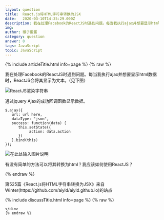 ```yaml
---
layout: question
title:  React.js将HTML字符串转换为JSX
date:   2020-03-10T14:35:29.000Z
description: 我在处理Facebook的ReactJS时遇到问题。每当我执行ajax并想要显示html数据时，ReactJS会将其显示为文本。（见下图）通过jq...
img: 
author: 猴子蛋蛋
category: question
answer: 0
tags: JavaScript
topic: JavaScript
---
```

<div class="article-root">
  <div class="article">
    {% include articleTitle.html info=page %}
    {% raw %}
    <div class="article-content"><p><font style="vertical-align: inherit;"><font style="vertical-align: inherit;">我在处理Facebook的ReactJS时遇到问题。</font><font style="vertical-align: inherit;">每当我执行ajax并想要显示html数据时，ReactJS会将其显示为文本。</font><font style="vertical-align: inherit;">（见下图）</font></font></p>

<p><img src="https://www.samyoc.com//uploads/users/7187/images/thumbnails/1583850801791.png" data-src="https://www.samyoc.com//uploads/users/7187/images/1583850801791.png" alt="ReactJS渲染字符串"></p>

<p><font style="vertical-align: inherit;"><font style="vertical-align: inherit;">通过jquery Ajax的成功回调函数显示数据。</font></font></p>

<pre><code>$.ajax({<font></font>
   url: url here,<font></font>
   dataType: "json",<font></font>
   success: function(data) {<font></font>
      this.setState({<font></font>
           action: data.action<font></font>
      })<font></font>
   }.bind(this)<font></font>
});<font></font>
</code></pre>

<p><img src="https://www.samyoc.com//uploads/users/7187/images/thumbnails/1583850801814.png" data-src="https://www.samyoc.com//uploads/users/7187/images/1583850801814.png" alt="在此处输入图片说明"></p>

<p><font style="vertical-align: inherit;"><font style="vertical-align: inherit;">有没有简单的方法可以将其转换为html？</font><font style="vertical-align: inherit;">我应该如何使用ReactJS？</font></font></p></div>
    {% endraw %}
  </div>
  <p class="winter_mark">第525篇《React.js将HTML字符串转换为JSX》来自Winter(https://github.com/aiyld/aiyld.github.io)的站点</p>
  <div class="discuss-wrapper">
    {% include discussTitle.html info=page %}
    {% raw %}
    <div class="discuss-list">
    
    </div>
    {% endraw %}
  </div>
<div>
